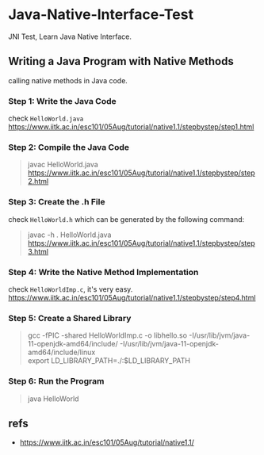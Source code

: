 # Java-Native-Interface-Test
JNI Test, Learn Java Native Interface.

## Writing a Java Program with Native Methods
calling native methods in Java code.  

### Step 1: Write the Java Code
check `HelloWorld.java`  
https://www.iitk.ac.in/esc101/05Aug/tutorial/native1.1/stepbystep/step1.html  


### Step 2: Compile the Java Code
> javac HelloWorld.java  
https://www.iitk.ac.in/esc101/05Aug/tutorial/native1.1/stepbystep/step2.html  

### Step 3: Create the .h File
check `HelloWorld.h` which can be generated by the following command:  
> javac -h . HelloWorld.java  
https://www.iitk.ac.in/esc101/05Aug/tutorial/native1.1/stepbystep/step3.html  

### Step 4: Write the Native Method Implementation
check `HelloWorldImp.c`, it's very easy.  
https://www.iitk.ac.in/esc101/05Aug/tutorial/native1.1/stepbystep/step4.html  

### Step 5: Create a Shared Library
> gcc -fPIC -shared HelloWorldImp.c -o libhello.so -I/usr/lib/jvm/java-11-openjdk-amd64/include/ -I/usr/lib/jvm/java-11-openjdk-amd64/include/linux  
> export LD_LIBRARY_PATH=./:$LD_LIBRARY_PATH  


### Step 6: Run the Program
> java HelloWorld  


## refs
* https://www.iitk.ac.in/esc101/05Aug/tutorial/native1.1/

